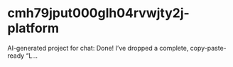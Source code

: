 # cmh79jput000glh04rvwjty2j-platform
AI-generated project for chat: Done! I’ve dropped a complete, copy-paste-ready “L...
